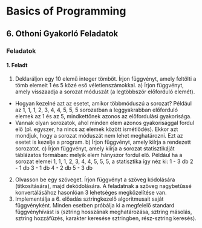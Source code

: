 # Basics of Programming
## 6. Othoni Gyakorló Feladatok

### Feladatok
#### 1. Feladt
1. Deklaráljon egy 10 elemű integer tömböt. Írjon függvényt, amely feltölti a tömb elemeit 1 és 5
közé eső véletlenszámokkal.
a) Írjon függvényt, amely visszaadja a sorozat móduszát (a legtöbbször előforduló elemét).
- Hogyan kezelné azt az esetet, amikor többmóduszú a sorozat? Például az 1, 1, 1, 2, 3, 4, 4, 5, 5, 5
sorozatban a leggyakrabban előforduló elemek az 1 és az 5, mindkettőnek azonos az előfordulási
gyakorisága.
- Vannak olyan sorozatok, ahol minden elem azonos gyakorisággal fordul elő (pl. egyszer, ha nincs
az elemek között ismétlődés). Ekkor azt mondjuk, hogy a sorozat móduszát nem lehet
meghatározni. Ezt az esetet is kezelje a program.
b) Írjon függvényt, amely kiírja a rendezett sorozatot.
c) Írjon függvényt, amely kiírja a sorozat statisztikáját táblázatos formában: melyik elem hányszor
fordul elő. Például ha a sorozat elemei 1, 1, 1, 2, 3, 4, 4, 5, 5, 5, a statisztika így néz ki:
1 - 3 db
2 - 1 db
3 - 1 db
4 - 2 db
5 - 3 db
2. Olvasson be egy szöveget. Írjon függvényt a szöveg kódolására (titkosítására), majd
dekódolására. A feladatnak a szöveg nagybetűssé konvertálásához hasonlóan 3 lehetséges
megközelítése van.
3. Implementálja a 6. előadás sztringkezelő algoritmusait saját függvényként. Minden esetben
próbálja ki a megfelelő standard függvényhívást is (sztring hosszának meghatározása, sztring
másolás, sztring hozzáfűzés, karakter keresése sztringben, rész-sztring keresés).
